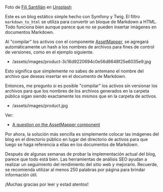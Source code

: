 Foto de [Fili Santillán](https://unsplash.com/@filisantillan?utm_content=creditCopyText&utm_medium=referral&utm_source=unsplash) en [Unsplash](https://unsplash.com/photos/a-computer-screen-with-a-bunch-of-code-on-it-1HCb2gPk3ik?utm_content=creditCopyText&utm_medium=referral&utm_source=unsplash)

Este es un blog estático simple hecho con Symfony y Twig. El filtro `markdown_to_html` se utiliza para convertir un bloque de Markdown a HTML. Todo funciona bien aunque parece que no se pueden insertar imágenes en documentos Markdown.

Al "compilar" los activos con el componente [AssetMapper](https://symfony.com/doc/current/frontend/asset_mapper.html), se agregará automáticamente un hash a los nombres de archivos para fines de control de versiones, como en el ejemplo siguiente.

- /assets/images/product-3c16d9220694c0e56d8648f25e6035e9.jpg

Esto significa que simplemente no sabes de antemano el nombre del archivo que deseas insertar en el documento de Markdown.

Entonces, me pregunto si es posible "compilar" los activos sin versionar los archivos para que los nombres de los archivos generados en la carpeta pública sigan siendo exactamente los mismos que en la carpeta de activos.

- /assets/images/product.jpg

Ver:

- [A question on the AssetMapper component](https://github.com/symfony/symfony-docs/issues/19863)

Por ahora, la solución más sencilla es simplemente colocar las imágenes del blog en el directorio público en lugar del directorio de activos para que luego se haga referencia a ellas en los documentos de Markdown.

Después de algunas semanas de probar la implementación actual del blog, parece que todo está bien. Las herramientas de análisis SEO ayudan a realizar un seguimiento del rendimiento del sitio web y mejorarlo. Recuerde, se recomienda utilizar al menos 250 palabras por página para brindar información útil.

¡Muchas gracias por leer y estad atentos!
